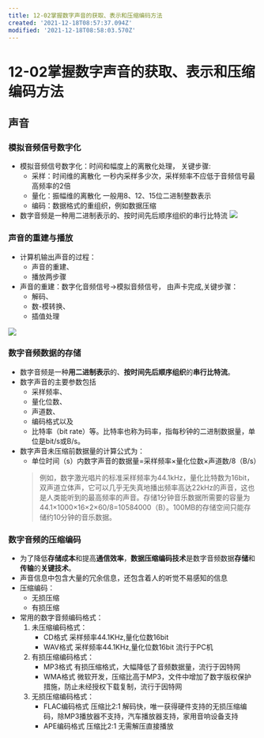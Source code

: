 ```yaml
---
title: 12-02掌握数字声音的获取、表示和压缩编码方法
created: '2021-12-18T08:57:37.094Z'
modified: '2021-12-18T08:58:03.570Z'
---
```


# 12-02掌握数字声音的获取、表示和压缩编码方法
## 声音
### 模拟音频信号数字化
* 模拟音频信号数字化：时间和幅度上的离散化处理，
关键步骤:
  + 采样：时间维的离散化 一秒内采样多少次，采样频率不应低于音频信号最高频率的2倍
  + 量化：振幅维的离散化 一般用8、12、15位二进制整数表示
  + 编码：数据格式的重组织，例如数据压缩
* 数字音频是一种用二进制表示的、按时间先后顺序组织的串行比特流 
![](@attachment/Clipboard_2021-12-18-14-20-15.png)

### 声音的重建与播放
* 计算机输出声音的过程：
    + 声音的重建、
    + 播放两步骤
* 声音的重建：数字化音频信号→模拟音频信号，
由声卡完成,关键步骤：
  + 解码、
  + 数-模转换、
  + 插值处理

![](@attachment/Clipboard_2021-12-18-14-22-59.png)
### 数字音频数据的存储
* 数字音频是一种**用二进制表示**的、**按时间先后顺序组织**的**串行比特流**。 
* 数字声音的主要参数包括
    + 采样频率、
    + 量化位数、
    + 声道数、
    + 编码格式以及
    + 比特率（bit rate）等。比特率也称为码率，指每秒钟的二进制数据量，单位是bit/s或B/s。
* 数字声音未压缩前数据量的计算公式为：
    + 单位时间（s）内数字声音的数据量=采样频率×量化位数×声道数/8（B/s）
    >例如，数字激光唱片的标准采样频率为44.1kHz，量化比特数为16bit，双声道立体声，它可以几乎无失真地播出频率高达22kHz的声音，这也是人类能听到的最高频率的声音。存储1分钟音乐数据所需要的容量为44.1×1000×16×2×60/8=10584000（B）。100MB的存储空间只能存储约10分钟的音乐数据。

### 数字音频的压缩编码
* 为了降低**存储成本**和提高**通信效率**，**数据压缩编码技术**是数字音频数据**存储**和**传输**的**关键技术**。
* 声音信息中包含大量的冗余信息，还包含着人的听觉不易感知的信息 
* 压缩编码：
    + 无损压缩
    + 有损压缩
* 常用的数字音频编码格式：
  1. 未压缩编码格式：
      + CD格式    采样频率44.1KHz,量化位数16bit 
      + WAV格式   采样频率44.1KHz,量化位数16bit 流行于PC机
  2. 有损压缩编码格式：
      + MP3格式   有损压缩格式，大幅降低了音频数据量，流行于因特网
      + WMA格式   微软开发，压缩比高于MP3，文件中增加了数字版权保护措施，防止未经授权下载复制，流行于因特网
  3. 无损压缩编码格式：
      + FLAC编码格式  压缩比2:1 解码快，唯一获得硬件支持的无损压缩编码，除MP3播放器不支持，汽车播放器支持，家用音响设备支持
      + APE编码格式   压缩比2:1 无需解压直接播放





